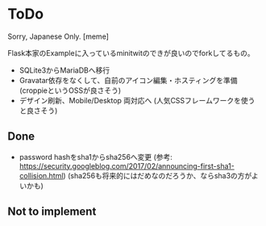 # ToDo

Sorry, Japanese Only. [meme]

Flask本家のExampleに入っているminitwitのできが良いのでforkしてるもの。

- SQLite3からMariaDBへ移行
- Gravatar依存をなくして、自前のアイコン編集・ホスティングを準備 (croppieというOSSが良さそう)
- デザイン刷新、Mobile/Desktop 両対応へ (人気CSSフレームワークを使うと良さそう) 

## Done

- password hashをsha1からsha256へ変更 (参考: https://security.googleblog.com/2017/02/announcing-first-sha1-collision.html) (sha256も将来的にはだめなのだろうか、ならsha3の方がよいかも)

## Not to implement

